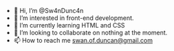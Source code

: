 - 👋 Hi, I’m @Sw4nDunc4n
- 👀 I’m interested in front-end development.
- 🌱 I’m currently learning HTML and CSS
- 💞️ I’m looking to collaborate on nothing at the moment.
- 📫 How to reach me swan.of.duncan@gmail.com

<!---
Sw4nDunc4n/Sw4nDunc4n is a ✨ special ✨ repository because its `README.md` (this file) appears on your GitHub profile.
You can click the Preview link to take a look at your changes.
--->
